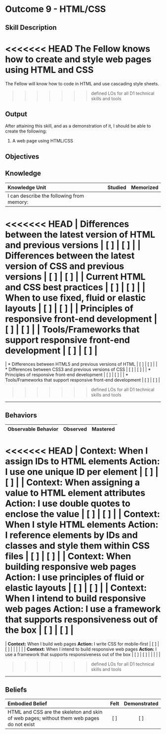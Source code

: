 # Outcome 9 - HTML/CSS

**Skill Description**
----------
<<<<<<< HEAD
The Fellow knows how to create and style web pages using HTML and CSS
=======
The Fellow will know how to code in HTML and use cascading style sheets.
>>>>>>> defined LOs for all D1 technical skills and tools

**Output**
----------
After attaining this skill, and as a demonstration of it, I should be able to create the following:

1. A web page using HTML/CSS


**Objectives**
----------
## **Knowledge**


| Knowledge Unit   |      Studied      | Memorized |
|:-------------|:------------------:|:--------:|
| I can describe the following from memory: | | |
<<<<<<< HEAD
| Differences between the latest version of HTML and previous versions | [ ] | [ ]  |
| Differences between the latest version of CSS and previous versions | [ ] | [ ]  |
| Current HTML and CSS best practices | [ ] | [ ]  |
| When to use fixed, fluid or elastic layouts | [ ] | [ ]  |
| Principles of responsive front-end development | [ ] | [ ]  |
| Tools/Frameworks that support responsive front-end development     | [ ] | [ ]  |
=======
| * Differences between HTML5 and previous versions of HTML | [ ] | [ ]  |
| * Differences between CSS3 and previous versions of CSS | [ ] | [ ]  |
| * Principles of responsive front-end development | [ ] | [ ]  |
| * Tools/Frameworks that support responsive front-end development     | [ ] | [ ]  |
>>>>>>> defined LOs for all D1 technical skills and tools



----------


## **Behaviors**

| Observable Behavior   |      Observed      | Mastered |
|:-------------|:------------------:|:--------:|
<<<<<<< HEAD
| **Context:** When I assign IDs to HTML elements **Action:** I use one unique ID per element | [ ] | [ ] |
| **Context:** When assigning a value to HTML element attributes **Action:** I use double quotes to enclose the value | [ ] | [ ] |
| **Context:** When I style HTML elements **Action:** I reference elements by IDs and classes and style them within CSS files | [ ] | [ ] |
| **Context:** When building responsive web pages **Action:** I use principles of fluid or elastic layouts | [ ] | [ ] |
| **Context:** When I intend to build responsive web pages **Action:** I use a framework that supports responsiveness out of the box | [ ] | [ ] |
=======
| **Context:** When I build web pages **Action:** I write CSS for mobile-first | [ ] | [ ] |
| | | |
| **Context:** When I intend to build responsive web pages **Action:** I use a framework that supports responsiveness out of the box | [ ] | [ ] |
| | | |

>>>>>>> defined LOs for all D1 technical skills and tools

----------


## **Beliefs**


| Embodied Belief   |      Felt      | Demonstrated |
|:-------------|:------------------:|:--------:|
| HTML and CSS are the skeleton and skin of web pages; without them web pages do not exist | [ ] | [ ] |

